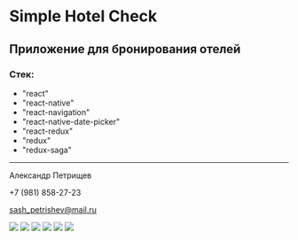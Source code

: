 # Simple Hotel Check

## Приложение для бронирования отелей

### Cтек:

- "react"
- "react-native"
- "react-navigation"
- "react-native-date-picker"
- "react-redux"
- "redux"
- "redux-saga"

---

Александр Петрищев

+7 (981) 858-27-23

sash_petrishev@mail.ru

![](https://github.com/petrishevalexander/BookingLiis2/src/assets/screenshots/01.png)
![](https://github.com/petrishevalexander/BookingLiis2/src/assets/screenshots/02.png)
![](https://github.com/petrishevalexander/BookingLiis2/src/assets/screenshots/03.png)
![](https://github.com/petrishevalexander/BookingLiis2/src/assets/screenshots/04.png)
![](https://github.com/petrishevalexander/BookingLiis2/src/assets/screenshots/05.png)
![](https://github.com/petrishevalexander/BookingLiis2/src/assets/screenshots/06.png)

